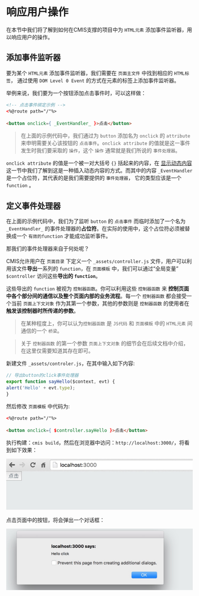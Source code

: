 # 响应用户操作

在本节中我们将了解到如何在CMIS支撑的项目中为 ```HTML元素``` 添加事件监听器，用以响应用户的操作。

## 添加事件监听器

要为某个 ```HTML元素``` 添加事件监听器，我们需要在 ```页面主文件``` 中找到相应的 ```HTML标签```， 通过使用 ```DOM Level 0 Event``` 的方式在元素的标签上添加事件监听器。

举例来说，我们要为一个按钮添加点击事件时，可以这样做：

```html
<!-- 点击事件绑定示例 -->
<%@route path="/"%>

<button onclick={ _EventHandler_ }>点击</button>
```

> 在上面的示例代码中，我们通过为 ```button``` 添加名为 ```onclick``` 的 ```attribute``` 来申明需要关心该按钮的 ```点击事件```。```onclick attribute``` 的值就是这一事件发生时我们要采取的 ```操作```，这个 ```操作``` 通常就是我们所说的 ```事件处理器```。

```onclick attribute``` 的值是一个被一对大括号 ```{}``` 括起来的内容，在 [显示动态内容](#显示动态内容) 这一节中我们了解到这是一种插入动态内容的方式。而其中的内容 ```_EventHandler``` 是一个占位符，其代表的是我们需要提供的 ```事件处理器```， 它的类型应该是一个 ```function``` 。

## 定义事件处理器

在上面的示例代码中，我们为了监听 ```button``` 的 ```点击事件``` 而临时添加了一个名为 ```_EventHandler_``` 的事件处理器的**占位符**。在实际的使用中，这个占位符必须被替换成一个 ```有效的function``` 才能成功监听事件。

那我们的事件处理器来自于何处呢？

CMIS允许用户在 ```页面目录``` 下定义一个 ```_assets/controller.js``` 文件，用户可以利用该文件**导出**一系列的 ```function```，在 ```页面模板``` 中，我们可以通过“全局变量” ```$controller``` 访问这些**导出的 ```function```**。

这些导出的 ```function``` 被视为 ```控制器函数```。你可以利用这些 ```控制器函数``` 来 **控制页面中各个部分间的通信以及整个页面内部的业务流程**。每一个 ```控制器函数``` 都会接受一个当前 ```页面上下文对象``` 作为其第一个参数，其他的参数则是 ```控制器函数``` 的使用者在 **触发该控制器时所传递的参数**。

> 在某种程度上，你可以认为```控制器函数``` 是 ```JS代码``` 和 ```页面模板``` 中的 ```HTML元素``` 间通信的一个 ```桥梁```。

> 关于 ```控制器函数``` 的第一个参数 ```页面上下文对象``` 的细节会在后续文档中介绍，在这里仅需要知道其存在即可。

新建文件 ```_assets/controler.js```，在其中输入如下内容:

```javascript
// 导出button的click事件处理器
export function sayHello($context, evt) {
alert('Hello' + evt.type);
}
```

然后修改 ```页面模板``` 中代码为:

```html
<%@route path="/"%>

<button onclick={ $controller.sayHello }>点击</button>
```

执行构建：```cmis build```，然后在浏览器中访问：```http://localhost:3000/```，将看到如下效果：

![](6936005D-ECFB-4A44-8156-37E982C0B28E.png)

点击页面中的按钮，将会弹出一个对话框：

![](D891C15B-A1FE-414E-8890-39ED8E7C00D5.png)
